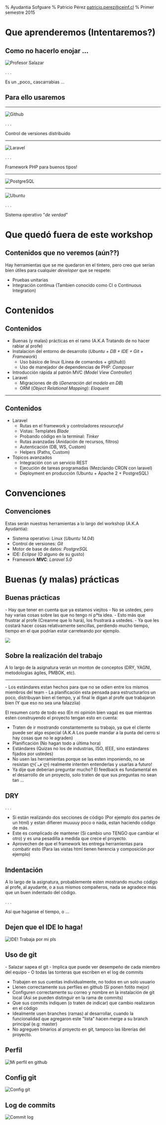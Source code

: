 % Ayudantia Sofguare
% Patricio Pérez <patricio.perez@ceinf.cl>
% Primer semestre 2015

# Que aprenderemos (Intentaremos?)

## Como no hacerlo enojar ...

![Profesor Salazar](media/jirafales.jpg)

. . .

Es un \_poco\_ cascarrabias ...

## Para ello usaremos

----

![Github](media/github.jpg)

. . .

Control de versiones distribuido

----

![Laravel](media/laravel.png)

. . .

Framework PHP para buenos tipos!

----

![PostgreSQL](media/postgresql.jpg)

----

![Ubuntu](media/ubuntu.png)

. . .

Sistema operativo "_de verdad_"

# Que quedó fuera de este workshop

## Contenidos que no veremos (aún??)

Hay herramientas que se me quedaron en el tintero, pero creo que serían bien útiles para cualquier *developer* que se respete:

- Pruebas unitarias
- Integración continua (Tambien conocido como CI o Continuous Integration)

# Contenidos

## Contenidos

- Buenas (y malas) prácticas en el ramo (A.K.A Tratando de no hacer rabiar al profe)
- Instalacion del entorno de desarrollo (*Ubuntu + DB + IDE + Git + Framework*)
    - Uso básico de linux (Línea de comandos + git(*hub*))
    - Uso de manejador de dependencias de PHP: *Composer*
- Introducción rápida al patrón MVC (*Model View Controller*)
- Laravel
    - Migraciones de db (*Generación del modelo en DB*)
    - ORM (*Object Relational Mapping*): *Eloquent*

---

## Contenidos

- Laravel
    - Rutas en el framework y controladores *resourceful*
    - Vistas: Templates *Blade*
    - Probando código en la terminal: *Tinker*
    - Rutas avanzadas (Anidación de recursos, filtros)
    - Autenticación (DB, WS, Custom)
    - Helpers (Paths, Custom)
- Tópicos avanzados
    - Integración con un servicio REST
    - Ejecución de tareas programadas (Mezclando CRON con laravel)
    - Deployment en producción (Ubuntu + Apache 2 + PostgreSQL)

# Convenciones

## Convenciones

Estas serán nuestras herramientas a lo largo del workshop (A.K.A Ayudantia):

- Sistema operativo: Linux (*Ubuntu 14.04*)
- Control de versiones: *Git*
- Motor de base de datos: *PostgreSQL*
- IDE: *Eclipse* (O alguno de su gusto)
- Framework **MVC**: *Laravel 5.0*

# Buenas (y malas) prácticas

## Buenas prácticas

<div class="notes">
- Hay que tener en cuenta que ya estamos viejitos
- No se ustedes, pero hay varias cosas sobre las que no tengo ni p*ta idea.
- Esto más que frustrar al profe (Creanme que lo hará), los frustrará a ustedes.
- Ya que les costará hacer cosas relativamente sencillas, perdiendo mucho tiempo, tiempo en el que podrían estar carreteando por ejemplo.
</div>

![](media/no_idea_dog.jpg)

## Sobre la realización del trabajo

A lo largo de la asignatura verán un monton de conceptos (DRY, YAGNI, metodologías ágiles, PMBOK, etc).

---

<div class="notes">
- Los estándares estan hechos para que no se odien entre los mismos miembros del team
- La planificación esta pensada para estructurarlos un poco, distribuyan bien el tiempo, y al final le digan al profe que trabajaron bien (Y que eso no sea una falazzììa)
</div>

El resumen corto de todo eso (En mi opinión bien vaga) es que mientras esten construyendo el proyecto tengan esto en cuenta:

- Traten de ir mostrando constantemente su trabajo, ya que el cliente puede ser algo especial (A.K.A Los puede mandar a la punta del cerro si hay cosas que no le agraden)
- Planificación (No hagan todo a última hora)
- Estándares (Quizas no los de industrias, ISO, IEEE, sino estándares fijados por ustedes)
- No usen las herramientas porque se las esten imponiendo, no se resistan ლ(´ڡ`ლ) realmente intenten entenderlas y usarlas a futuro!
- Ya dije que deberian preguntar mucho? El feedback es fundamental en el desarrollo de un proyecto, solo traten de que sus preguntas no sean tan ...

## DRY

. . .

- Si están realizando dos secciones de código (Por ejemplo dos partes de un html) y estan difieren muuuuy poco o nada, estan haciendo código de más.
- Este es complicado de mantener (Si cambio uno TENGO que cambiar el otro) y es una pesadilla a medida que crece el proyecto.
- Aprovechen de que el framework les entrega herramientas para combatir esto (Para las vistas html tienen herencia y composición por ejemplo)

## Indentación

A lo largo de la asignatura, probablemente esten mostrando mucho código al profe, al ayudante, o a sus mismos compañeros, nada se agradece más que un buen indentado del código.

. . .

Así que haganse el tiempo, o ...

## Dejen que el IDE lo haga!

![IDE! Trabaja por mi pls](media/auto_format.png)

## Uso de git

<div class="notes">
- Salazar sapea el git
- Implica que puede ver desempeño de cada miembro del equipo
- O todas las tonteras que escriben en el log de commits
</div>

- Trabajen en sus cuentas individualmente, no todos en un solo usuario
- Llenen correctamente sus perfiles en github (Si ponen fotito mejor)
- Configuren correctamente su correo y nombre en la instalación de git local (Así se pueden distinguir en la rama de commits)
- Que sus commits indiquen (o traten de indicar) que cambio realizaron en el código
- Idealmente usen branches (ramas) al desarrollar, cuando la funcionalidad que agregaron este "lista" hacen merge a su branch principal (e.g: master)
- No agreguen binarios al proyecto en git, tampoco las librerías del proyecto.

## Perfil

![Mi perfil en github](media/github_profile.png)

## Config git

![Config git](media/git_config.png)

## Log de commits

![Commit log](media/commit_tree.png)
